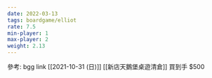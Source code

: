 ```yaml
---
date: 2022-03-13
tags: boardgame/elliot
rate: 7.5
min-player: 1
max-player: 2
weight: 2.13
---
```


參考: bgg link
[[2021-10-31 (日)]] [[新店天鵝堡桌遊清倉]] 買到手 $500